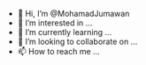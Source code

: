 - 👋 Hi, I’m @MohamadJumawan
- 👀 I’m interested in ...
- 🌱 I’m currently learning ...
- 💞️ I’m looking to collaborate on ...
- 📫 How to reach me ...

<!---
MohamadJumawan/MohamadJumawan is a ✨ special ✨ repository because its `README.md` (this file) appears on your GitHub profile.
You can click the Preview link to take a look at your changes.
--->
